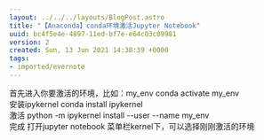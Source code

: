 ```yaml
---
layout: ../../../layouts/BlogPost.astro
title: "【Anaconda】conda环境激活Jupyter Notebook"
uuid: bc4f5e4e-4897-11ed-bf7e-e64c03c09981
version: 2
created: Sun, 13 Jun 2021 14:38:39 +0000
tags:
- imported/evernote
---
```


首先进入你要激活的环境，比如：my_env conda activate my_env\
安装ipykernel conda install ipykernel\
激活 python -m ipykernel install --user --name my_env\
完成 打开jupyter notebook 菜单栏kernel下，可以选择刚刚激活的环境